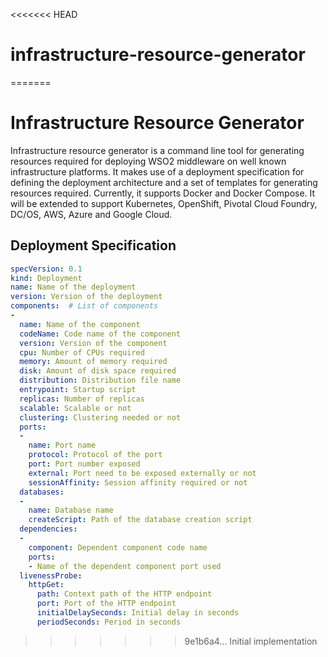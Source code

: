 <<<<<<< HEAD
# infrastructure-resource-generator
=======
# Infrastructure Resource Generator

Infrastructure resource generator is a command line tool for generating resources required for 
deploying WSO2 middleware on well known infrastructure platforms. It makes use of a deployment 
specification for defining the deployment architecture and a set of templates for generating 
resources required. Currently, it supports Docker and Docker Compose. It will be extended to
support Kubernetes, OpenShift, Pivotal Cloud Foundry, DC/OS, AWS, Azure and Google Cloud.

## Deployment Specification

````yaml
specVersion: 0.1
kind: Deployment
name: Name of the deployment
version: Version of the deployment
components:  # List of components
-
  name: Name of the component
  codeName: Code name of the component
  version: Version of the component
  cpu: Number of CPUs required
  memory: Amount of memory required 
  disk: Amount of disk space required
  distribution: Distribution file name
  entrypoint: Startup script
  replicas: Number of replicas
  scalable: Scalable or not
  clustering: Clustering needed or not
  ports:
  -
    name: Port name
    protocol: Protocol of the port
    port: Port number exposed
    external: Port need to be exposed externally or not
    sessionAffinity: Session affinity required or not
  databases:
  -
    name: Database name
    createScript: Path of the database creation script
  dependencies:
  -
    component: Dependent component code name
    ports:
    - Name of the dependent component port used
  livenessProbe:
    httpGet:
      path: Context path of the HTTP endpoint
      port: Port of the HTTP endpoint
      initialDelaySeconds: Initial delay in seconds
      periodSeconds: Period in seconds
````
>>>>>>> 9e1b6a4... Initial implementation
